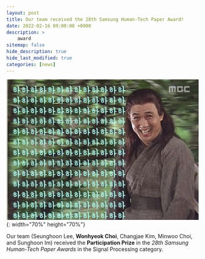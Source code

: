 ```yaml
---
layout: post
title: Our team received the 28th Samsung Human-Tech Paper Award!
date: 2022-02-16 09:00:00 +0900
description: >
    award
sitemap: false
hide_description: true
hide_last_modified: true
categories: [news]
---
```


![good](/assets/img/good.jpeg){: width="70%" height="70%"}

Our team (Seunghoon Lee, __Wonhyeok Choi__, Changjae Kim, Minwoo Choi, and Sunghoon Im) received the __Participation Prize__ in the _28th Samsung Human-Tech Paper Awards_ in the Signal Processing category.

